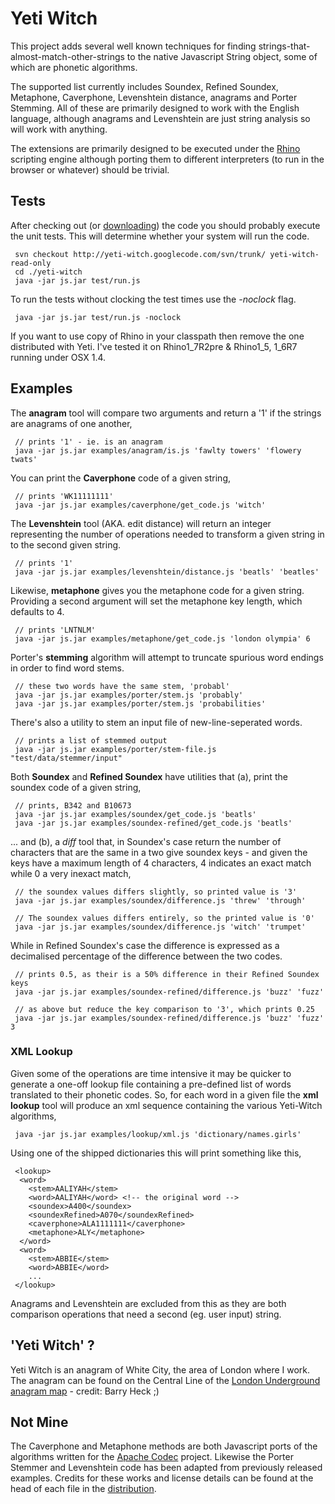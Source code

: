 # Yeti Witch #

This project adds several well known techniques for finding strings-that-almost-match-other-strings to the native Javascript String object, some of which are phonetic algorithms.

The supported list currently includes Soundex, Refined Soundex, Metaphone, Caverphone, Levenshtein distance, anagrams and Porter Stemming. All of these are primarily designed to work with the English language, although anagrams and Levenshtein are just string analysis so will work with anything.

The extensions are primarily designed to be executed under the [Rhino](http://www.mozilla.org/rhino/) scripting engine although porting them to different interpreters (to run in the browser or whatever) should be trivial.

## Tests ##

After checking out (or [downloading](http://code.google.com/p/yeti-witch/downloads/list)) the code you should probably execute the unit tests. This will determine whether your system will run the code.

```
 svn checkout http://yeti-witch.googlecode.com/svn/trunk/ yeti-witch-read-only
 cd ./yeti-witch
 java -jar js.jar test/run.js
```

To run the tests without clocking the test times use the _-noclock_ flag.

```
 java -jar js.jar test/run.js -noclock
```

If you want to use copy of Rhino in your classpath then remove the one distributed with Yeti. I've tested it on Rhino1\_7R2pre & Rhino1\_5, 1\_6R7 running under OSX 1.4.

## Examples ##

The **anagram** tool will compare two arguments and return a '1' if the strings are anagrams of one another,

```
 // prints '1' - ie. is an anagram
 java -jar js.jar examples/anagram/is.js 'fawlty towers' 'flowery twats'
```

You can print the **Caverphone** code of a given string,

```
 // prints 'WK11111111' 
 java -jar js.jar examples/caverphone/get_code.js 'witch'
```

The **Levenshtein** tool (AKA. edit distance) will return an integer representing the number of operations needed to transform a given string in to the second given string.

```
 // prints '1'
 java -jar js.jar examples/levenshtein/distance.js 'beatls' 'beatles'
```

Likewise, **metaphone** gives you the metaphone code for a given string. Providing a second argument will set the metaphone key length, which defaults to 4.

```
 // prints 'LNTNLM'
 java -jar js.jar examples/metaphone/get_code.js 'london olympia' 6
```

Porter's **stemming** algorithm will attempt to truncate spurious word endings in order to find word stems.

```
 // these two words have the same stem, 'probabl'
 java -jar js.jar examples/porter/stem.js 'probably'
 java -jar js.jar examples/porter/stem.js 'probabilities'
```

There's also a utility to stem an input file of new-line-seperated words.

```
 // prints a list of stemmed output 
 java -jar js.jar examples/porter/stem-file.js "test/data/stemmer/input"
```

Both **Soundex** and **Refined Soundex** have utilities that (a), print the soundex code of a given string,

```
 // prints, B342 and B10673
 java -jar js.jar examples/soundex/get_code.js 'beatls'
 java -jar js.jar examples/soundex-refined/get_code.js 'beatls'
```

... and (b), a _diff_ tool that, in Soundex's case return the number of characters that are the same in a two give soundex keys - and given the keys have a maximum length of 4 characters, 4 indicates an exact match while 0 a very inexact match,

```
 // the soundex values differs slightly, so printed value is '3'
 java -jar js.jar examples/soundex/difference.js 'threw' 'through'

 // The soundex values differs entirely, so the printed value is '0'
 java -jar js.jar examples/soundex/difference.js 'witch' 'trumpet'
```

While in Refined Soundex's case the difference is expressed as a decimalised percentage of the difference between the two codes.

```
 // prints 0.5, as their is a 50% difference in their Refined Soundex keys
 java -jar js.jar examples/soundex-refined/difference.js 'buzz' 'fuzz'
```

```
 // as above but reduce the key comparison to '3', which prints 0.25
 java -jar js.jar examples/soundex-refined/difference.js 'buzz' 'fuzz' 3
```

### XML Lookup ###

Given some of the operations are time intensive it may be quicker to generate a one-off lookup file containing a pre-defined list of words translated to their phonetic codes. So, for each word in a given file the **xml lookup** tool will produce an xml sequence containing the various Yeti-Witch algorithms,

```
 java -jar js.jar examples/lookup/xml.js 'dictionary/names.girls'
```

Using one of the shipped dictionaries this will print something like this,

```
 <lookup>
  <word>
    <stem>AALIYAH</stem>
    <word>AALIYAH</word> <!-- the original word -->
    <soundex>A400</soundex>
    <soundexRefined>A070</soundexRefined>
    <caverphone>ALA1111111</caverphone>
    <metaphone>ALY</metaphone>
  </word>
  <word>
    <stem>ABBIE</stem>
    <word>ABBIE</word>
    ...
 </lookup>
```

Anagrams and Levenshtein are excluded from this as they are both comparison operations that need a second (eg. user input) string.

## 'Yeti Witch' ? ##

Yeti Witch is an anagram of White City, the area of London where I work. The anagram can be found on the Central Line of the [London Underground anagram map](http://www.hometown.aol.co.uk/stationanagrams/london_underground_anagram_map.png) - credit: Barry Heck ;)

## Not Mine ##

The Caverphone and Metaphone methods are both Javascript ports of the algorithms written for the [Apache Codec](http://commons.apache.org/codec/) project. Likewise the Porter Stemmer and Levenshtein code has been adapted from previously released examples. Credits for these works and license details can be found at the head of each file in the [distribution](http://code.google.com/p/yeti-witch/source/checkout).
